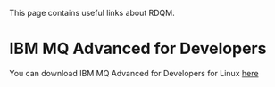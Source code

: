 This page contains useful links about RDQM.

# IBM MQ Advanced for Developers

You can download IBM MQ Advanced for Developers for Linux [here](https://ibm.biz/mqdevlinuxrpm)
